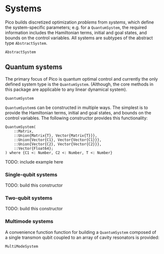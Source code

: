 # Systems

Pico builds discretized optimization *problems* from *systems*, which define the system-specific parameters; e.g. for a `QuantumSystem`, the required information includes the Hamiltonian terms, initial and goal states, and bounds on the control variables.  All systems are subtypes of the abstract type `AbstractSystem`.

```@docs
AbstractSystem
```

## Quantum systems

The primary focus of Pico is quantum optimal control and currently the only defined system type is the `QuantumSystem`. (Although, the core methods in this package are applicable to any linear dynamical system).

```@docs
QuantumSystem
```


`QuantumSystem`s can be constructed in multiple ways. The simplest is to provide the Hamiltonian terms, initial and goal states, and bounds on the control variables. The following constructor provides this functionality:

```@docs
QuantumSystem(
    ::Matrix,
    ::Union{Matrix{T}, Vector{Matrix{T}}},
    ::Union{Vector{C1}, Vector{Vector{C1}}},
    ::Union{Vector{C2}, Vector{Vector{C2}}},
    ::Vector{Float64};
) where {C1 <: Number, C2 <: Number, T <: Number}
```

TODO: include example here

### Single-qubit systems

TODO: build this constructor

### Two-qubit systems

TODO: build this constructor

### Multimode systems

A convenience function function for building a `QuantumSystem` composed of a single transmon qubit coupled to an array of cavity resonators is provided:

```@docs
MultiModeSystem
```
